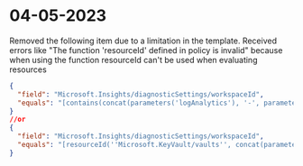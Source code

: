 # 04-05-2023

Removed the following item due to a limitation in the template. Received errors like "The function 'resourceId' defined in policy is invalid" because when using the function resourceId can't be used when evaluating resources

```json
{
  "field": "Microsoft.Insights/diagnosticSettings/workspaceId",
  "equals": "[contains(concat(parameters('logAnalytics'), '-', parameters('environment')))]"
}
//or
{
  "field": "Microsoft.Insights/diagnosticSettings/workspaceId",
  "equals": "[resourceId(''Microsoft.KeyVault/vaults'', concat(parameters('logAnalytics'), '-', parameters('environment')))]"
}
```
